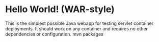 Hello World! (WAR-style)
===============

This is the simplest possible Java webapp for testing servlet container deployments.  It should work on any container and requires no other dependencies or configuration.
mvn packages
